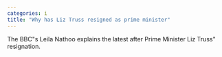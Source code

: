 ```yaml
---
categories: i
title: "Why has Liz Truss resigned as prime minister"
---
```

The BBC"s Leila Nathoo explains the latest after Prime Minister Liz Truss" resignation.